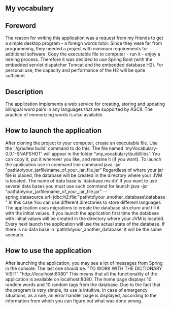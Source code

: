 ## My vocabulary


## **Foreword**

The reason for writing this application was a request from my friends to get a simple desktop program - a foreign words tutor. Since they were far from programming, they needed a project with minimum requirements for additional software.
Сopy the executable file to computer - run it - enjoy a lerning process.
Therefore it was decided to use Spring Boot (with the embedded servlet dispatcher Tomcat and the embedded database H2).
For personal use, the capacity and performance of the H2 will be quite sufficient

## **Description**

The application implements a web service for creating, storing and updating bilingual word pairs in any languages that are supported by ASCII.
The practice of memorizing words is also available.

## **How to launch the application**

After cloning the project to your computer, create an executable file. Use the './gradlew build' command to do this.
The file named 'myVocabulary-0.0.1-SNAPSHOT' will appear in the folder '\my_vocabulary\build\libs'.
You can copy it, put it wherever you like, and rename it (if you want).
To launch the application use in command line command
  java -jar "path\to\your_jarfile\name_of_your_jar_file.jar"
Regardless of where your jar file is placed, the database will be created in the directory where your JVM is located.
The name of data base is 'database.mv.db'
If you want to use several data bases you must use such command for launch
  java -jar "path\to\your_jarfile\name_of_your_jar_file.jar" --spring.datasource.url=jdbc:h2:file:"path\to\your_another_database\database"
In this case You can use different directories to store different languages
The application uses migrations to create the database structure and fill it with the initial values.
If you launch the application first time the database with initial values will be created in the directory where your JVM is located.
Every next launch the application will use the actual state of the database.
If there is no data base in 'path\to\your_another_database' it will be the same scenario.

## **How to use the application**

After launching the application, you may see a lot of messages from Spring in the console. The last one should be. 
"TO WORK WITH THE DICTIONARY VISIT"
"http://localhost:8080"
This means that all the functionality of the application is available on localhost:8080.
The home page displays 10 random words and 10 random tags from the database.
Due to the fact that the program is very simple, its use is intuitive.
In case of emergency situations, as a rule, an error handler page is displayed, according to the information from which you can figure out what was done wrong.

